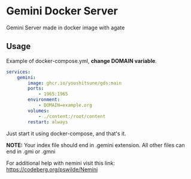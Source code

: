 # Gemini Docker Server
Gemini Server made in docker image with agate

## Usage

Example of docker-compose.yml, **change DOMAIN variable**.
```yml
services:
    gemini:
        image: ghcr.io/youshitsune/gds:main
        ports:
            - 1965:1965
        environment:
            - DOMAIN=example.org
        volumes:
            - ./content:/root/content
        restart: always
```

Just start it using docker-compose, and that's it.

**NOTE:** Your index file should end in .gemini extension. All other files can end in .gmi or .gmni

For additional help with nemini visit this link: https://codeberg.org/pswilde/Nemini
